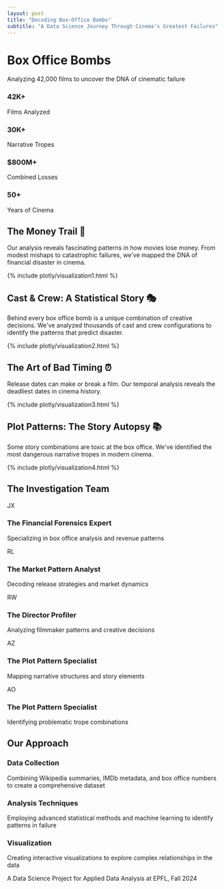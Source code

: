 ```yaml
---
layout: post
title: "Decoding Box-Office Bombs"
subtitle: "A Data Science Journey Through Cinema's Greatest Failures"
---
```


<div class="intro-animation">
  <div class="falling-popcorn"></div>
  <h1 class="page-heading">Box Office Bombs</h1>
  <div class="accent-line"></div>
  <p class="lead-text">Analyzing 42,000 films to uncover the DNA of cinematic failure</p>
</div>

<section class="section key-insights">
  <div class="stat-grid">
    <div class="stat-card">
      <h3>42K+</h3>
      <p>Films Analyzed</p>
    </div>
    <div class="stat-card">
      <h3>30K+</h3>
      <p>Narrative Tropes</p>
    </div>
    <div class="stat-card">
      <h3>$800M+</h3>
      <p>Combined Losses</p>
    </div>
    <div class="stat-card">
      <h3>50+</h3>
      <p>Years of Cinema</p>
    </div>
  </div>
</section>

<section class="section financial-analysis">
  <h2 class="section-title">The Money Trail 💸</h2>
  <div class="accent-line"></div>
  <p class="section-intro">Our analysis reveals fascinating patterns in how movies lose money. From modest mishaps to catastrophic failures, we've mapped the DNA of financial disaster in cinema.</p>
  
  <div class="viz-container">
    {% include plotly/visualization1.html %}
  </div>
</section>

<section class="section cast-analysis">
  <h2 class="section-title">Cast & Crew: A Statistical Story 🎭</h2>
  <div class="accent-line"></div>
  <p class="section-intro">Behind every box office bomb is a unique combination of creative decisions. We've analyzed thousands of cast and crew configurations to identify the patterns that predict disaster.</p>
  
  <div class="viz-container">
    {% include plotly/visualization2.html %}
  </div>
</section>

<section class="section timing-analysis">
  <h2 class="section-title">The Art of Bad Timing ⏰</h2>
  <div class="accent-line"></div>
  <p class="section-intro">Release dates can make or break a film. Our temporal analysis reveals the deadliest dates in cinema history.</p>
  
  <div class="viz-container">
    {% include plotly/visualization3.html %}
  </div>
</section>

<section class="section plot-analysis">
  <h2 class="section-title">Plot Patterns: The Story Autopsy 📚</h2>
  <div class="accent-line"></div>
  <p class="section-intro">Some story combinations are toxic at the box office. We've identified the most dangerous narrative tropes in modern cinema.</p>
  
  <div class="viz-container">
    {% include plotly/visualization4.html %}
  </div>
</section>

<section class="section team">
  <h2 class="section-title">The Investigation Team</h2>
  <div class="accent-line"></div>
  <div class="team-grid">
    <div class="team-member">
      <div class="member-avatar">JX</div>
      <h3>The Financial Forensics Expert</h3>
      <p>Specializing in box office analysis and revenue patterns</p>
    </div>
    <div class="team-member">
      <div class="member-avatar">RL</div>
      <h3>The Market Pattern Analyst</h3>
      <p>Decoding release strategies and market dynamics</p>
    </div>
    <div class="team-member">
      <div class="member-avatar">RW</div>
      <h3>The Director Profiler</h3>
      <p>Analyzing filmmaker patterns and creative decisions</p>
    </div>
    <div class="team-member">
      <div class="member-avatar">AZ</div>
      <h3>The Plot Pattern Specialist</h3>
      <p>Mapping narrative structures and story elements</p>
    </div>
    <div class="team-member">
      <div class="member-avatar">AO</div>
      <h3>The Plot Pattern Specialist</h3>
      <p>Identifying problematic trope combinations</p>
    </div>
  </div>
</section>

<section class="section methodology">
  <h2 class="section-title">Our Approach</h2>
  <div class="accent-line"></div>
  <div class="methodology-grid">
    <div class="method-card">
      <h3>Data Collection</h3>
      <p>Combining Wikipedia summaries, IMDb metadata, and box office numbers to create a comprehensive dataset</p>
    </div>
    <div class="method-card">
      <h3>Analysis Techniques</h3>
      <p>Employing advanced statistical methods and machine learning to identify patterns in failure</p>
    </div>
    <div class="method-card">
      <h3>Visualization</h3>
      <p>Creating interactive visualizations to explore complex relationships in the data</p>
    </div>
  </div>
</section>

<footer class="project-footer">
  <p class="footer-text">A Data Science Project for Applied Data Analysis at EPFL, Fall 2024</p>
  <div class="accent-line"></div>
</footer>